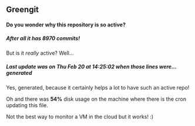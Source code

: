 ## Greengit

#### Do you wonder why this repository is so active?

##### After all it has 8970 commits!

But is it *really* active? Well...

##### Last update was on Thu Feb 20 at 14:25:02 when those lines were... generated

Yes, generated, because it certainly helps a lot to have such an active repo!

Oh and there was **54%** disk usage on the machine
where there is the cron updating this file.

Not the best way to monitor a VM in the cloud but it works! :)
